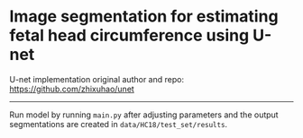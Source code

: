 # Image segmentation for estimating fetal head circumference using U-net

U-net implementation original author and repo: https://github.com/zhixuhao/unet

--- 

Run model by running `main.py` after adjusting parameters and the output segmentations are created in `data/HC18/test_set/results`.
